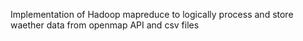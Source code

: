 Implementation of Hadoop mapreduce to logically process and  store waether data from openmap API and csv files
